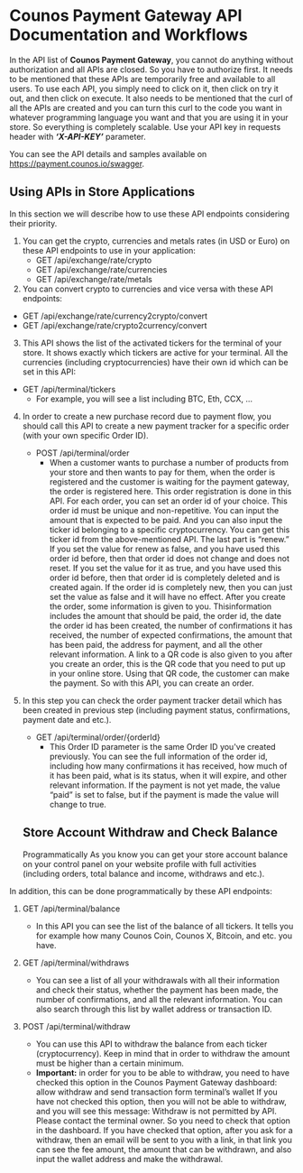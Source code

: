 # Counos Payment Gateway API Documentation and Workflows


In the API list of **Counos Payment Gateway**, you cannot do anything without authorization and all APIs
are closed. So you have to authorize first. It needs to be mentioned that these APIs are temporarily
free and available to all users. To use each API, you simply need to click on it, then click on try it out,
and then click on execute. It also needs to be mentioned that the curl of all the APIs are created and
you can turn this curl to the code you want in whatever programming language you want and that you
are using it in your store. So everything is completely scalable. Use your API key in requests header
with ***‘X-API-KEY’*** parameter.

You can see the API details and samples available on https://payment.counos.io/swagger.

## Using APIs in Store Applications


In this section we will describe how to use these API endpoints considering their priority.

1. You can get the crypto, currencies and metals rates (in USD or Euro) on these API endpoints to use in your application:
   - GET /api/exchange/rate/crypto
   - GET /api/exchange/rate/currencies
   - GET /api/exchange/rate/metals
2. You can convert crypto to currencies and vice versa with these API endpoints:
  -  GET /api/exchange/rate/currency2crypto/convert
  -  GET /api/exchange/rate/crypto2currency/convert
3. This API shows the list of the activated tickers for the terminal of your store. It shows exactly which tickers are active for your terminal. All the currencies (including cryptocurrencies) have their own id which can be set in this API:

  - GET /api/terminal/tickers
      - For example, you will see a list including BTC, Eth, CCX, …
  
4. In order to create a new purchase record due to payment flow, you should call this API to create a new payment tracker for a specific order (with your own specific Order ID).
   -  POST /api/terminal/order
      - When a customer wants to purchase a number of products from your store and then wants to pay for them, when the order is registered and the customer is waiting for the payment gateway, the order is registered here. This order registration is done in this API. For each order, you can set an order id of your choice. This order id must be unique and non-repetitive. You can input the amount that is expected to be paid. And you can also input the ticker id belonging to a specific cryptocurrency. You can get this ticker id from the above-mentioned API. The last part is “renew.” If you set the value for renew as false, and you have used this order id before, then that order id does not change and does not reset. If you set the value for it as true, and you have used this order id before, then that order id is completely deleted and is created again. If the order id is completely new, then you can just set the value as false and it will have no effect. After you create the order, some information is given to you. Thisinformation includes the amount that should be paid, the order id, the date the order id has been created, the number of confirmations it has received, the number of expected confirmations, the amount that has been paid, the address for payment, and all the other relevant information. A link to a QR code is also given to you after you create an order, this is the QR code that you need to put up in your online store. Using that QR code, the customer can make the payment. So with this API, you can create an order.
      
5. In this step you can check the order payment tracker detail which has been created in previous step (including payment status, confirmations, payment date and etc.).
   -  GET /api/terminal/order/{orderId}
       -  This Order ID parameter is the same Order ID you've created previously. You can see the full information of the order id, including how many confirmations it has received, how much of it has been paid, what is its status, when it will expire, and other relevant information. If the payment is not yet made, the value “paid” is set to false, but if the payment is made the value will change to true. 
   ## Store Account Withdraw and Check Balance 
   Programmatically As you know you can get your store account balance on your control panel on your website profile with full activities (including orders, total balance and income, withdraws and etc.).
   
In addition, this can be done programmatically by these API endpoints:
1. GET /api/terminal/balance
   - In this API you can see the list of the balance of all tickers. It tells you for example how many Counos Coin, Counos X, Bitcoin, and etc. you have.
2. GET /api/terminal/withdraws
   -  You can see a list of all your withdrawals with all their information and check their status, whether the payment has been made, the number of confirmations, and all
the relevant information. You can also search through this list by wallet address or transaction ID.

3. POST /api/terminal/withdraw
   - You can use this API to withdraw the balance from each ticker (cryptocurrency). Keep in mind that in order to withdraw the amount must be higher than a certain
minimum.
   - **Important:** in order for you to be able to withdraw, you need to have checked this option in the Counos Payment Gateway dashboard: allow withdraw and send
transaction form terminal’s wallet If you have not checked this option, then you will not be able to withdraw, and you will see this message: Withdraw is not permitted
by API. Please contact the terminal owner. So you need to check that option in the dashboard. If you have checked that option, after you ask for a withdraw, then an
email will be sent to you with a link, in that link you can see the fee amount, the amount that can be withdrawn, and also input the wallet address and make the withdrawal.
